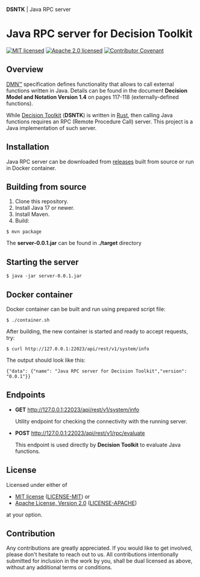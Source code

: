 **DSNTK** | Java RPC server

# Java RPC server for Decision Toolkit

[![MIT licensed][mit-badge]][mit-url]
[![Apache 2.0 licensed][apache-badge]][apache-url]
[![Contributor Covenant][cc-badge]][cc-url]

[mit-badge]: https://img.shields.io/badge/License-MIT-blue.svg
[mit-url]: https://github.com/dsntk/dsntk-java-server/blob/main/LICENSE-MIT
[apache-badge]: https://img.shields.io/badge/License-Apache%202.0-blue.svg
[apache-url]: https://github.com/dsntk/dsntk-java-server/blob/main/LICENSE-APACHE
[cc-badge]: https://img.shields.io/badge/Contributor%20Covenant-2.1-4baaaa.svg
[cc-url]: https://github.com/dsntk/dsntk-java-server/blob/main/CODE_OF_CONDUCT.md

## Overview

[DMN™](https://www.omg.org/dmn) specification defines functionality that allows to call
external functions written in Java. Details can be found in the document
**Decision Model and Notation Version 1.4** on pages 117-118 (externally-defined functions).

While [Decision Toolkit](https://github.com/dsntk/dsntk.rs) (**DSNTK**)
is written in [Rust](https://www.rust-lang.org), then calling Java functions requires
an RPC (Remote Procedure Call) server. This project is a Java implementation of such server.

## Installation

Java RPC server can be downloaded from [releases](https://github.com/dsntk/dsntk-java-server/releases)
built from source or run in Docker container.

## Building from source

1. Clone this repository.
2. Install Java 17 or newer.
3. Install Maven.
4. Build:

```shell
$ mvn package
```

The **server-0.0.1.jar** can be found in **./target** directory

## Starting the server

```shell
$ java -jar server-0.0.1.jar
```

## Docker container

Docker container can be built and run using prepared script file:

```shell
$ ./container.sh
```

After building, the new container is started and ready to accept requests, try:

```shell
$ curl http://127.0.0.1:22023/api/rest/v1/system/info
```

The output should look like this:

```shell
{"data": {"name": "Java RPC server for Decision Toolkit","version": "0.0.1"}}
```

## Endpoints

- **GET** http://127.0.0.1:22023/api/rest/v1/system/info

  Utility endpoint for checking the connectivity with the running server.

- **POST** http://127.0.0.1:22023/api/rest/v1/rpc/evaluate

  This endpoint is used directly by **Decision Toolkit** to evaluate Java functions.

## License

Licensed under either of

- [MIT license](https://opensource.org/licenses/MIT) ([LICENSE-MIT][mit-url]) or
- [Apache License, Version 2.0](https://www.apache.org/licenses/LICENSE-2.0) ([LICENSE-APACHE][apache-url])

at your option.

## Contribution

Any contributions are greatly appreciated.
If you would like to get involved, please don't hesitate to reach out to us.
All contributions intentionally submitted for inclusion in the work by you,
shall be dual licensed as above, without any additional terms or conditions.
